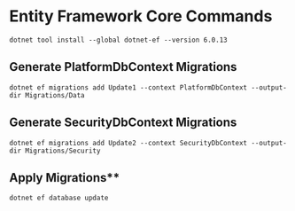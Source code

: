 # Entity Framework Core Commands
```
dotnet tool install --global dotnet-ef --version 6.0.13
```

## Generate PlatformDbContext Migrations
```
dotnet ef migrations add Update1 --context PlatformDbContext --output-dir Migrations/Data
```

## Generate SecurityDbContext Migrations
```
dotnet ef migrations add Update2 --context SecurityDbContext --output-dir Migrations/Security
```

## Apply Migrations**

```
dotnet ef database update
```
